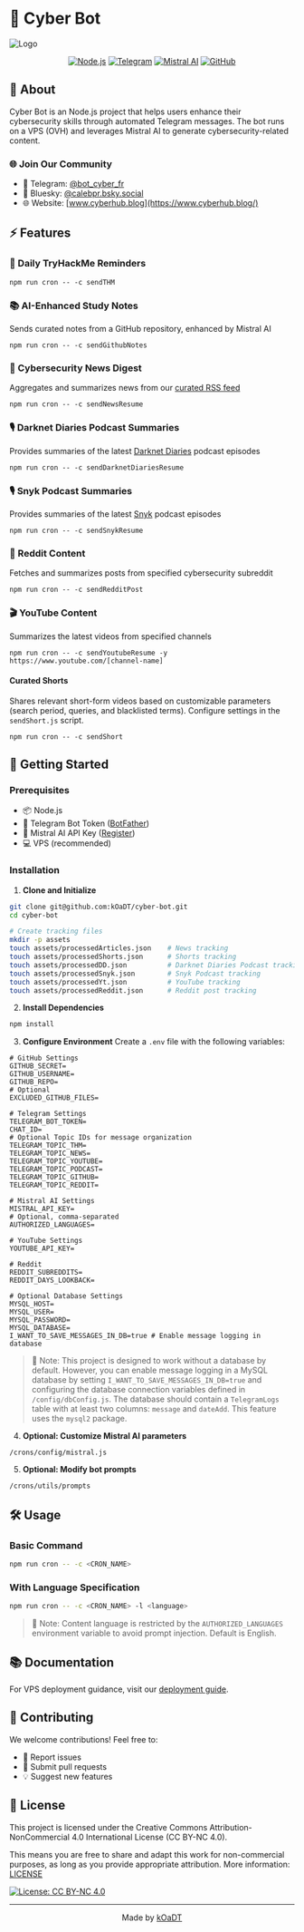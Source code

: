 # 🤖 Cyber Bot

![Logo](./assets/logo.jpg)

<div align="center">

[![Node.js](https://img.shields.io/badge/Node.js-339933?style=for-the-badge&logo=nodedotjs&logoColor=white)](https://nodejs.org/)
[![Telegram](https://img.shields.io/badge/Telegram-2CA5E0?style=for-the-badge&logo=telegram&logoColor=white)](https://t.me/bot_cyber_fr)
[![Mistral AI](https://img.shields.io/badge/Mistral%20AI-5A67D8?style=for-the-badge&logo=ai&logoColor=white)](https://mistral.ai/)
[![GitHub](https://img.shields.io/badge/GitHub-100000?style=for-the-badge&logo=github&logoColor=white)](https://github.com/kOaDT/cyber-bot)

</div>

## 📖 About

Cyber Bot is an Node.js project that helps users enhance their cybersecurity skills through automated Telegram messages. The bot runs on a VPS (OVH) and leverages Mistral AI to generate cybersecurity-related content.

### 🌐 Join Our Community

- 📱 Telegram: [@bot_cyber_fr](https://t.me/bot_cyber_fr)
- 🦋 Bluesky: [@calebpr.bsky.social](https://bsky.app/profile/calebpr.bsky.social)
- 🌐 Website: [www.cyberhub.blog](https://www.cyberhub.blog/)

## ⚡ Features

### 🎯 Daily TryHackMe Reminders

```
npm run cron -- -c sendTHM
```

### 📚 AI-Enhanced Study Notes

Sends curated notes from a GitHub repository, enhanced by Mistral AI

```
npm run cron -- -c sendGithubNotes
```

### 📰 Cybersecurity News Digest

Aggregates and summarizes news from our [curated RSS feed](https://raw.githubusercontent.com/kOaDT/cyber-bot/refs/heads/develop/assets/CyberSecurityRSS.opml)

```
npm run cron -- -c sendNewsResume
```

### 🎙️ Darknet Diaries Podcast Summaries

Provides summaries of the latest [Darknet Diaries](https://darknetdiaries.com/) podcast episodes

```
npm run cron -- -c sendDarknetDiariesResume
```

### 🎙️ Snyk Podcast Summaries

Provides summaries of the latest [Snyk](https://snyk.io/fr/podcasts/the-secure-developer/) podcast episodes

```
npm run cron -- -c sendSnykResume
```

### 💬 Reddit Content

Fetches and summarizes posts from specified cybersecurity subreddit

```
npm run cron -- -c sendRedditPost
```

### 🎬 YouTube Content

Summarizes the latest videos from specified channels

```
npm run cron -- -c sendYoutubeResume -y https://www.youtube.com/[channel-name]
```

#### Curated Shorts

Shares relevant short-form videos based on customizable parameters (search period, queries, and blacklisted terms). Configure settings in the `sendShort.js` script.

```
npm run cron -- -c sendShort
```

## 🚀 Getting Started

### Prerequisites

- 📦 Node.js
- 🤖 Telegram Bot Token ([BotFather](https://t.me/BotFather))
- 🧠 Mistral AI API Key ([Register](https://mistral.ai/))
- 💻 VPS (recommended)

### Installation

1. **Clone and Initialize**

```sh
git clone git@github.com:kOaDT/cyber-bot.git
cd cyber-bot

# Create tracking files
mkdir -p assets
touch assets/processedArticles.json    # News tracking
touch assets/processedShorts.json      # Shorts tracking
touch assets/processedDD.json          # Darknet Diaries Podcast tracking
touch assets/processedSnyk.json        # Snyk Podcast tracking
touch assets/processedYt.json          # YouTube tracking
touch assets/processedReddit.json      # Reddit post tracking
```

2. **Install Dependencies**

```sh
npm install
```

3. **Configure Environment**
   Create a `.env` file with the following variables:

```env
# GitHub Settings
GITHUB_SECRET=
GITHUB_USERNAME=
GITHUB_REPO=
# Optional
EXCLUDED_GITHUB_FILES=

# Telegram Settings
TELEGRAM_BOT_TOKEN=
CHAT_ID=
# Optional Topic IDs for message organization
TELEGRAM_TOPIC_THM=
TELEGRAM_TOPIC_NEWS=
TELEGRAM_TOPIC_YOUTUBE=
TELEGRAM_TOPIC_PODCAST=
TELEGRAM_TOPIC_GITHUB=
TELEGRAM_TOPIC_REDDIT=

# Mistral AI Settings
MISTRAL_API_KEY=
# Optional, comma-separated
AUTHORIZED_LANGUAGES=

# YouTube Settings
YOUTUBE_API_KEY=

# Reddit
REDDIT_SUBREDDITS=
REDDIT_DAYS_LOOKBACK=

# Optional Database Settings
MYSQL_HOST=
MYSQL_USER=
MYSQL_PASSWORD=
MYSQL_DATABASE=
I_WANT_TO_SAVE_MESSAGES_IN_DB=true # Enable message logging in database
```

> 📝 Note: This project is designed to work without a database by default. However, you can enable message logging in a MySQL database by setting `I_WANT_TO_SAVE_MESSAGES_IN_DB=true` and configuring the database connection variables defined in `/config/dbConfig.js`. The database should contain a `TelegramLogs` table with at least two columns: `message` and `dateAdd`. This feature uses the `mysql2` package.

4. **Optional: Customize Mistral AI parameters**

```
/crons/config/mistral.js
```

5. **Optional: Modify bot prompts**

```
/crons/utils/prompts
```

## 🛠️ Usage

### Basic Command

```sh
npm run cron -- -c <CRON_NAME>
```

### With Language Specification

```sh
npm run cron -- -c <CRON_NAME> -l <language>
```

> 📝 Note: Content language is restricted by the `AUTHORIZED_LANGUAGES` environment variable to avoid prompt injection. Default is English.

## 📚 Documentation

For VPS deployment guidance, visit our [deployment guide](https://www.caleb-tech.blog/blog/deploy-your-own-cron-jobs-server-on-a-vps-in-9-simple-steps/).

## 🤝 Contributing

We welcome contributions! Feel free to:

- 🐛 Report issues
- 🔀 Submit pull requests
- 💡 Suggest new features

## 📄 License

This project is licensed under the Creative Commons Attribution-NonCommercial 4.0 International License (CC BY-NC 4.0).

This means you are free to share and adapt this work for non-commercial purposes, as long as you provide appropriate attribution. More information: [LICENSE](./LICENSE)

[![License: CC BY-NC 4.0](https://img.shields.io/badge/License-CC%20BY--NC%204.0-lightgrey.svg)](https://creativecommons.org/licenses/by-nc/4.0/)

---

<div align="center">
Made by <a href="https://github.com/kOaDT">kOaDT</a>
</div>
